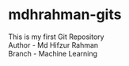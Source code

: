 # mdhrahman-gits
This is my first Git Repository
<br>
Author - Md Hifzur Rahman
<br>
Branch - Machine Learning
